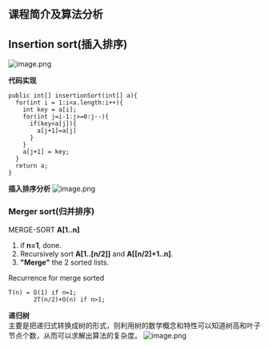 ## 课程简介及算法分析
## Insertion sort(插入排序)
![image.png](http://upload-images.jianshu.io/upload_images/5361549-c060305ee183f589.png?imageMogr2/auto-orient/strip%7CimageView2/2/w/1240)

**代码实现**
```
public int[] insertionSort(int[] a){
  for(int i = 1:i<a.length:i++){
    int key = a[i];
    for(int j=i-1:j>=0:j--){
      if(key<a[j]){
        a[j+1]=a[j]
      }
    }
    a[j+1] = key;
  }
  return a;
}
```

**插入排序分析**
![image.png](http://upload-images.jianshu.io/upload_images/5361549-3cadafef5ba69b73.png?imageMogr2/auto-orient/strip%7CimageView2/2/w/1240)

### Merger sort(归并排序)
MERGE-SORT **A[1..n]**
1. if **n=1**, done.
2. Recursively sort **A[1..[n/2]]** and **A[[n/2]+1..n]**.
3. **"Merge"** the 2 sorted lists.

Recurrence for merge sorted<br/>
```
T(n) = O(1) if n=1;
       2T(n/2)+O(n) if n>1;
```

**递归树**<br/>
主要是把递归式转换成树的形式，则利用树的数学概念和特性可以知道树高和叶子节点个数，从而可以求解出算法的复杂度。
![image.png](http://upload-images.jianshu.io/upload_images/5361549-325f238e3942a6e8.png?imageMogr2/auto-orient/strip%7CimageView2/2/w/1240)

